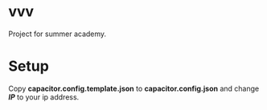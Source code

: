 # vvv

Project for summer academy.

# Setup

Copy **capacitor.config.template.json** to **capacitor.config.json** and change **$IP$** to your ip address.
